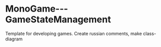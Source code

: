 MonoGame---GameStateManagement
==============================

Template for developing games. Create russian comments, make class-diagram
